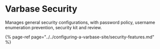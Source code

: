# Varbase Security

Manages general security configurations, with password policy, username enumeration prevention, security kit and review.

{% page-ref page="../../configuring-a-varbase-site/security-features.md" %}



